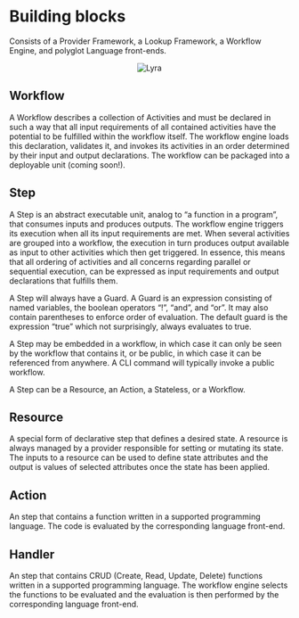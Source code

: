 # Building blocks

Consists of a Provider Framework, a Lookup Framework, a Workflow Engine, and polyglot Language front-ends.

<p align="center"><img src="media/buildingblocks.png" alt="Lyra"></p>

## Workflow
A Workflow describes a collection of Activities and must be declared in such a way that all input requirements of all contained activities have the potential to be fulfilled within the workflow itself.
The workflow engine loads this declaration, validates it, and invokes its activities in an order determined by their input and output declarations. The workflow can be packaged into a deployable unit (coming soon!).

## Step
A Step is an abstract executable unit, analog to “a function in a program”, that consumes inputs and produces outputs. The workflow engine triggers its execution when all its input requirements are met. When several activities are grouped into a workflow, the execution in turn produces output available as input to other activities which then get triggered. In essence, this means that all ordering of activities and all concerns regarding parallel or sequential execution, can be expressed as input requirements and output declarations that fulfills them.

A Step will always have a Guard. A Guard is an expression consisting of named variables,  the boolean operators “!”, “and”, and “or”. It may also contain parentheses to enforce order of evaluation. The default guard is the expression “true” which not surprisingly, always evaluates to true.

A Step may be embedded in a workflow, in which case it can only be seen by the workflow that contains it, or be public, in which case it can be referenced from anywhere. A CLI command will typically invoke a public workflow.

A Step can be a Resource, an Action, a Stateless, or a Workflow.

## Resource
A special form of declarative step that defines a desired state. A resource is always managed by a provider responsible for setting or mutating its state. The inputs to a resource can be used to define state attributes and the output is values of selected attributes once the state has been applied.

## Action
An step that contains a function written in a supported programming language. The code is evaluated by the corresponding language front-end.

## Handler
An step that contains CRUD (Create, Read, Update, Delete) functions written in a supported programming language. The workflow engine selects the functions to be evaluated and the evaluation is then performed by the corresponding language front-end.
